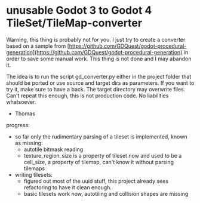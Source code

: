 # unusable Godot 3 to Godot 4 TileSet/TileMap-converter

Warning, this thing is probably not for you. I just try to create a converter based on a sample from [https://github.com/GDQuest/godot-procedural-generation](https://github.com/GDQuest/godot-procedural-generation) in order to save some manual work. This thing is not done and I may abandon it.

The idea is to run the script gd_converter.py either in the project folder that should be ported or use source and target dirs as parameters. If you want to try it, make sure to have a back. The target directory may overwrite files. Can't repeat this enough, this is not production code. No liabilities whatsoever.

- Thomas

progress:

- so far only the rudimentary parsing of a tileset is implemented, known as missing:
  - autotile bitmask reading
  - texture_region_size is a property of tileset now and used to be a cell_size, a property of tilemap, can't know it without parsing tilemaps
- writing tilesets:
  - figured out most of the uuid stuff, this project already sees refactoring to have it clean enough.
  - basic tilesets work now, autotiling and collision shapes are missing
